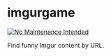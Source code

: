 # imgurgame

[![No Maintenance Intended](http://unmaintained.tech/badge.svg)](http://unmaintained.tech/)

Find funny Imgur content by URL.
